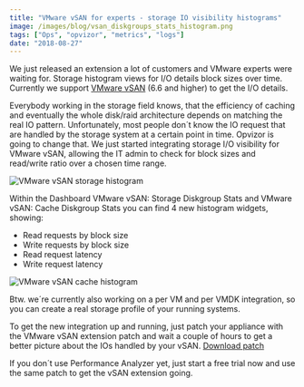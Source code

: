 ```yaml
---
title: "VMware vSAN for experts - storage IO visibility histograms"
image: /images/blog/vsan_diskgroups_stats_histogram.png
tags: ["Ops", "opvizor", "metrics", "logs"]
date: "2018-08-27"
---
```


We just released an extension a lot of customers and VMware experts were waiting for. Storage histogram views for I/O details block sizes over time. Currently we support [VMware vSAN](https://www.vmware.com/products/vsan.html) (6.6 and higher) to get the I/O details.

Everybody working in the storage field knows, that the efficiency of caching and eventually the whole disk/raid architecture depends on matching the real IO pattern. Unfortunately, most people don´t know the IO request that are handled by the storage system at a certain point in time. Opvizor is going to change that. We just started integrating storage I/O visibility for VMware vSAN, allowing the IT admin to check for block sizes and read/write ratio over a chosen time range.

![VMware vSAN storage histogram](/images/blog/vsan_diskgroups_stats_histogram.png)

Within the Dashboard VMware vSAN: Storage Diskgroup Stats and VMware vSAN: Cache Diskgroup Stats you can find 4 new histogram widgets, showing:

- Read requests by block size
- Write requests by block size
- Read request latency
- Write request latency

![VMware vSAN cache histogram](/images/blog/vsan_diskgroups_histogram.png)

Btw. we´re currently also working on a per VM and per VMDK integration, so you can create a real storage profile of your running systems.

To get the new integration up and running, just patch your appliance with the VMware vSAN extension patch and wait a couple of hours to get a better picture about the IOs handled by your vSAN. [Download patch](https://storage.googleapis.com/opvizor/pa_patch/patch_492_vsan.bin)

If you don´t use Performance Analyzer yet, just start a free trial now and use the same patch to get the vSAN extension going.
